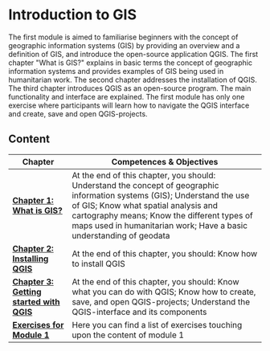 # Introduction to GIS

The first module is aimed to familiarise beginners with the concept of geographic information systems (GIS) by providing an overview and a definition of GIS, and introduce the open-source application QGIS. The first chapter "What is GIS?" explains in basic terms the concept of geographic information systems and provides examples of GIS being used in humanitarian work. The second chapter addresses the installation of QGIS. The third chapter introduces QGIS as an open-source program. The main functionality and interface are explained. The first module has only one exercise where participants will learn how to navigate the QGIS interface and create, save and open QGIS-projects. 

## Content

| __Chapter__ | __Competences & Objectives__ |
| ----------- | ---------------------------- |
| __[Chapter 1: What is GIS?](https://giscience.github.io/gis-training-resource-center/content/Modul_1/en_qgis_theorie.html)__ | At the end of this chapter, you should: Understand the concept of geographic information systems (GIS); Understand the use of GIS; Know what spatial analysis and cartography means; Know the different types of maps used in humanitarian work; Have a basic understanding of geodata |
| __[Chapter 2: Installing QGIS](https://giscience.github.io/gis-training-resource-center/content/Modul_1/en_qgis_installation.html)__ | At the end of this chapter, you should: Know how to install QGIS | 
| __[Chapter 3: Getting started with QGIS](https://giscience.github.io/gis-training-resource-center/content/Modul_1/en_qgis_start.html)__ | At the end of this chapter, you should: Know what you can do with QGIS; Know how to create, save, and open QGIS-projects; Understand the QGIS-interface and its components |
| __[Exercises for Module 1](https://giscience.github.io/gis-training-resource-center/content/Modul_1/en_qgis_modul_1_exercises.html)__ | Here you can find a list of exercises touching upon the content of module 1 | 
